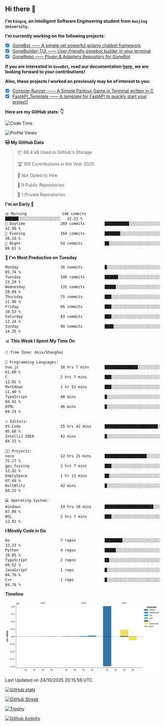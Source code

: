 ## Hi there 👋

**I'm `Kingcq`, an Intelligent Software Engineering student from `Nanjing University`.**

**I'm currently working on the following projects:**

- [x] [GoneBot —— A simple yet powerful golang chatbot framework](https://github.com/gonebot-dev/gonebot)
- [x] [GoneBuilder-TUI —— User-friendly gonebot builder in your terminal](https://github.com/gonebot-dev/gonebuilder-tui)
- [x] [GoneRepo —— Plugin & Adapters Repository for GoneBot](https://github.com/gonebot-dev/gonerepo)

**If you are interested in `GoneBot`, read our documentation [here](https://gonebot-dev.github.io/), we are looking forward to your contributions!**

**Also, these projects I worked on previously may be of interest to you:**

- [x] [Console-Runner —— A Simple Parkour Game in Terminal written in C](https://github.com/Kingcxp/Console-Runners)
- [x] [FastAPI_Template —— A template for FastAPI to quickly start your project!](https://github.com/Kingcxp/FastAPI_Template)

**Here are my GitHub stats: 👇**
<!--START_SECTION:waka-->
![Code Time](http://img.shields.io/badge/Code%20Time-1%2C970%20hrs%2054%20mins-blue)

![Profile Views](http://img.shields.io/badge/Profile%20Views-0-blue)

**🐱 My GitHub Data** 

> 📦 68.4 kB Used in GitHub's Storage 
 > 
> 🏆 160 Contributions in the Year 2025
 > 
> 🚫 Not Opted to Hire
 > 
> 📜 9 Public Repositories 
 > 
> 🔑 1 Private Repositories 
 > 
**I'm an Early 🐤** 

```text
🌞 Morning                140 commits         ██████░░░░░░░░░░░░░░░░░░░   22.33 % 
🌆 Daytime                269 commits         ███████████░░░░░░░░░░░░░░   42.90 % 
🌃 Evening                164 commits         ███████░░░░░░░░░░░░░░░░░░   26.16 % 
🌙 Night                  54 commits          ██░░░░░░░░░░░░░░░░░░░░░░░   08.61 % 
```
📅 **I'm Most Productive on Tuesday** 

```text
Monday                   36 commits          █░░░░░░░░░░░░░░░░░░░░░░░░   05.74 % 
Tuesday                  146 commits         ██████░░░░░░░░░░░░░░░░░░░   23.29 % 
Wednesday                131 commits         █████░░░░░░░░░░░░░░░░░░░░   20.89 % 
Thursday                 75 commits          ███░░░░░░░░░░░░░░░░░░░░░░   11.96 % 
Friday                   66 commits          ███░░░░░░░░░░░░░░░░░░░░░░   10.53 % 
Saturday                 83 commits          ███░░░░░░░░░░░░░░░░░░░░░░   13.24 % 
Sunday                   90 commits          ████░░░░░░░░░░░░░░░░░░░░░   14.35 % 
```


📊 **This Week I Spent My Time On** 

```text
🕑︎ Time Zone: Asia/Shanghai

💬 Programming Languages: 
Vue.js                   10 hrs 7 mins       ███████████████░░░░░░░░░░   61.60 % 
C                        2 hrs 7 mins        ███░░░░░░░░░░░░░░░░░░░░░░   12.92 % 
Markdown                 1 hr 52 mins        ███░░░░░░░░░░░░░░░░░░░░░░   11.40 % 
TypeScript               48 mins             █░░░░░░░░░░░░░░░░░░░░░░░░   04.91 % 
HTML                     46 mins             █░░░░░░░░░░░░░░░░░░░░░░░░   04.74 % 

🔥 Editors: 
VS Code                  15 hrs 42 mins      ████████████████████████░   95.68 % 
IntelliJ IDEA            42 mins             █░░░░░░░░░░░░░░░░░░░░░░░░   04.32 % 

🐱‍💻 Projects: 
neco                     12 hrs 21 mins      ███████████████████░░░░░░   75.27 % 
gpu_fuzzing              2 hrs 7 mins        ███░░░░░░░░░░░░░░░░░░░░░░   12.92 % 
EmptySpace               1 hr 13 mins        ██░░░░░░░░░░░░░░░░░░░░░░░   07.49 % 
BoltBlitz                42 mins             █░░░░░░░░░░░░░░░░░░░░░░░░   04.32 % 

💻 Operating System: 
Windows                  14 hrs 18 mins      ██████████████████████░░░   87.08 % 
WSL                      2 hrs 7 mins        ███░░░░░░░░░░░░░░░░░░░░░░   12.92 % 
```

**I Mostly Code in Go** 

```text
Go                       7 repos             ████████░░░░░░░░░░░░░░░░░   33.33 % 
Python                   4 repos             █████░░░░░░░░░░░░░░░░░░░░   19.05 % 
TypeScript               2 repos             ██░░░░░░░░░░░░░░░░░░░░░░░   09.52 % 
JavaScript               1 repo              █░░░░░░░░░░░░░░░░░░░░░░░░   04.76 % 
C++                      1 repo              █░░░░░░░░░░░░░░░░░░░░░░░░   04.76 % 
```



**Timeline**

![Lines of Code chart](https://raw.githubusercontent.com/Kingcxp/Kingcxp/main/assets/bar_graph.png)


 Last Updated on 24/10/2025 20:15:59 UTC
<!--END_SECTION:waka-->

[![GitHub stats](https://github-readme-stats.vercel.app/api?username=Kingcxp&show_icons=true&count_private=true&theme=aura&hide_border=true&icon_color=FF4500&text_color=76EE00)](https://github.com/anuraghazra/github-readme-stats)    

[![GitHub Streak](https://github-readme-streak-stats.herokuapp.com/?user=Kingcxp&hide_border=true&theme=catppuccin-macchiato)](https://git.io/streak-stats)

[![Trophy](https://github-profile-trophy.vercel.app/?username=Kingcxp&theme=dracula)](https://github.com/ryo-ma/github-profile-trophy)

[![Github Activity](https://github-readme-activity-graph.vercel.app/graph?username=Kingcxp&theme=tokyo-night&hide_border=true)](https://github.com/ashutosh00710/github-readme-activity-graph)